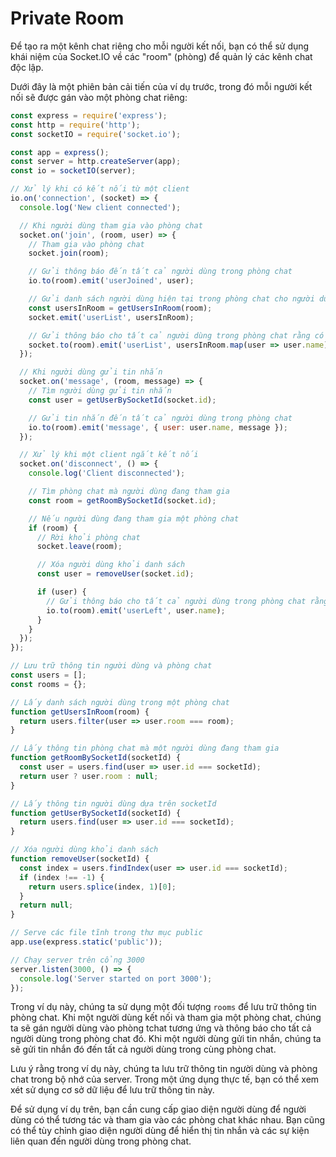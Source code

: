 # Private Room

Để tạo ra một kênh chat riêng cho mỗi người kết nối, bạn có thể sử dụng khái niệm của Socket.IO về các "room" (phòng) để quản lý các kênh chat độc lập.

Dưới đây là một phiên bản cải tiến của ví dụ trước, trong đó mỗi người kết nối sẽ được gán vào một phòng chat riêng:

```javascript
const express = require('express');
const http = require('http');
const socketIO = require('socket.io');

const app = express();
const server = http.createServer(app);
const io = socketIO(server);

// Xử lý khi có kết nối từ một client
io.on('connection', (socket) => {
  console.log('New client connected');

  // Khi người dùng tham gia vào phòng chat
  socket.on('join', (room, user) => {
    // Tham gia vào phòng chat
    socket.join(room);

    // Gửi thông báo đến tất cả người dùng trong phòng chat
    io.to(room).emit('userJoined', user);

    // Gửi danh sách người dùng hiện tại trong phòng chat cho người dùng mới
    const usersInRoom = getUsersInRoom(room);
    socket.emit('userList', usersInRoom);

    // Gửi thông báo cho tất cả người dùng trong phòng chat rằng có người mới tham gia
    socket.to(room).emit('userList', usersInRoom.map(user => user.name));
  });

  // Khi người dùng gửi tin nhắn
  socket.on('message', (room, message) => {
    // Tìm người dùng gửi tin nhắn
    const user = getUserBySocketId(socket.id);

    // Gửi tin nhắn đến tất cả người dùng trong phòng chat
    io.to(room).emit('message', { user: user.name, message });
  });

  // Xử lý khi một client ngắt kết nối
  socket.on('disconnect', () => {
    console.log('Client disconnected');

    // Tìm phòng chat mà người dùng đang tham gia
    const room = getRoomBySocketId(socket.id);

    // Nếu người dùng đang tham gia một phòng chat
    if (room) {
      // Rời khỏi phòng chat
      socket.leave(room);

      // Xóa người dùng khỏi danh sách
      const user = removeUser(socket.id);

      if (user) {
        // Gửi thông báo cho tất cả người dùng trong phòng chat rằng người dùng đã rời đi
        io.to(room).emit('userLeft', user.name);
      }
    }
  });
});

// Lưu trữ thông tin người dùng và phòng chat
const users = [];
const rooms = {};

// Lấy danh sách người dùng trong một phòng chat
function getUsersInRoom(room) {
  return users.filter(user => user.room === room);
}

// Lấy thông tin phòng chat mà một người dùng đang tham gia
function getRoomBySocketId(socketId) {
  const user = users.find(user => user.id === socketId);
  return user ? user.room : null;
}

// Lấy thông tin người dùng dựa trên socketId
function getUserBySocketId(socketId) {
  return users.find(user => user.id === socketId);
}

// Xóa người dùng khỏi danh sách
function removeUser(socketId) {
  const index = users.findIndex(user => user.id === socketId);
  if (index !== -1) {
    return users.splice(index, 1)[0];
  }
  return null;
}

// Serve các file tĩnh trong thư mục public
app.use(express.static('public'));

// Chạy server trên cổng 3000
server.listen(3000, () => {
  console.log('Server started on port 3000');
});
```

Trong ví dụ này, chúng ta sử dụng một đối tượng `rooms` để lưu trữ thông tin phòng chat. Khi một người dùng kết nối và tham gia một phòng chat, chúng ta sẽ gán người dùng vào phòng tchat tương ứng và thông báo cho tất cả người dùng trong phòng chat đó. Khi một người dùng gửi tin nhắn, chúng ta sẽ gửi tin nhắn đó đến tất cả người dùng trong cùng phòng chat.

Lưu ý rằng trong ví dụ này, chúng ta lưu trữ thông tin người dùng và phòng chat trong bộ nhớ của server. Trong một ứng dụng thực tế, bạn có thể xem xét sử dụng cơ sở dữ liệu để lưu trữ thông tin này.

Để sử dụng ví dụ trên, bạn cần cung cấp giao diện người dùng để người dùng có thể tương tác và tham gia vào các phòng chat khác nhau. Bạn cũng có thể tùy chỉnh giao diện người dùng để hiển thị tin nhắn và các sự kiện liên quan đến người dùng trong phòng chat.